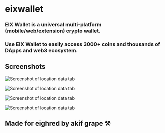 # eixwallet

### EIX Wallet is a universal multi-platform (mobile/web/extension) crypto wallet.
### Use EIX Wallet to easily access 3000+ coins and thousands of DApps and web3 ecosystem.

## Screenshots

![Screenshot of location data tab](https://github.com/akifgrape/eixwallet/blob/main/Ekran%20g%C3%B6r%C3%BCnt%C3%BCs%C3%BC%202023-03-28%20180716.png)

![Screenshot of location data tab](https://github.com/akifgrape/eixwallet/blob/main/Ekran%20g%C3%B6r%C3%BCnt%C3%BCs%C3%BC%202023-03-28%20180913.png)

![Screenshot of location data tab](https://github.com/akifgrape/eixwallet/blob/main/Ekran%20g%C3%B6r%C3%BCnt%C3%BCs%C3%BC%202023-03-28%20181115.png)

![Screenshot of location data tab](https://github.com/akifgrape/eixwallet/blob/main/Ekran%20g%C3%B6r%C3%BCnt%C3%BCs%C3%BC%202023-03-28%20181149.png)

## Made for eighred by akif grape ⚒
